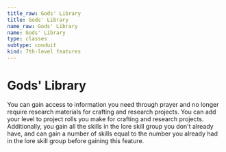 ```yaml
---
title_raw: Gods' Library
title: Gods' Library
name_raw: Gods' Library
name: Gods' Library
type: classes
subtype: conduit
kind: 7th-level features
---
```


# Gods' Library

You can gain access to information you need through prayer and no longer require research materials for crafting and research projects. You can add your level to project rolls you make for crafting and research projects. Additionally, you gain all the skills in the lore skill group you don't already have, and can gain a number of skills equal to the number you already had in the lore skill group before gaining this feature.
